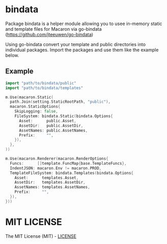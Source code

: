 # bindata 

Package bindata is a helper module allowing you to usee in-memory static and template files for Macaron via go-bindata (https://github.com/jteeuwen/go-bindata)

Using go-bindata convert your template and public directories into individual packages. 
Import the packages and use them like the example below.

## Example
```go
import "path/to/bindata/public"
import "path/to/bindata/templates"

m.Use(macaron.Static(
  path.Join(setting.StaticRootPath, "public"),
  macaron.StaticOptions{
    SkipLogging: false,
    FileSystem: bindata.Static(bindata.Options{
      Asset:      public.Asset,
      AssetDir:   public.AssetDir,
      AssetNames: public.AssetNames,
      Prefix:     "",
    }),
  },
))

m.Use(macaron.Renderer(macaron.RenderOptions{
  Funcs:      []template.FuncMap{base.TemplateFuncs},
  IndentJSON: macaron.Env != macaron.PROD,
  TemplateFileSystem: bindata.Templates(bindata.Options{
    Asset:      templates.Asset,
    AssetDir:   templates.AssetDir,
    AssetNames: templates.AssetNames,
    Prefix:     "",
  }),
}))
```

# MIT LICENSE

The MIT License (MIT) - [LICENSE](https://github.com/mephux/dnas/blob/master/LICENSE)
